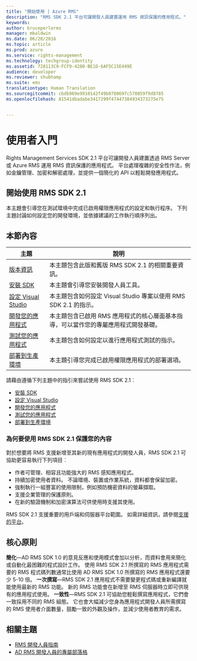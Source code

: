 ```yaml
---
title: "開始使用 | Azure RMS"
description: "RMS SDK 2.1 平台可讓開發人員建置運用 RMS 資訊保護的應用程式。"
keywords: 
author: bruceperlerms
manager: mbaldwin
ms.date: 06/28/2016
ms.topic: article
ms.prod: azure
ms.service: rights-management
ms.technology: techgroup-identity
ms.assetid: 728113C9-FCF9-4280-BE1D-6AF5C15E449E
audience: developer
ms.reviewer: shubhamp
ms.suite: ems
translationtype: Human Translation
ms.sourcegitcommit: cbdb969e9910142f49b078069fc578059f9d8785
ms.openlocfilehash: 81541dbadabe3417299f47447384934373275e75


---
```

# 使用者入門

Rights Management Services SDK 2.1 平台可讓開發人員建置透過 RMS Server 或 Azure RMS 運用 RMS 資訊保護的應用程式。 平台處理複雜的安全性作法，例如金鑰管理、加密和解密處理，並提供一個簡化的 API 以輕鬆開發應用程式。

## 開始使用 RMS SDK 2.1

本主題會引導您在測試環境中完成已啟用權限應用程式的設定和執行程序。 下列主題討論如何設定您的開發環境，並依據建議的工作執行順序列出。

## 本節內容

| 主題 | 說明 |
|-------|-------------|
| [版本資訊](release-notes-rtm.md) | 本主題包含此版和舊版 RMS SDK 2.1 的相關重要資訊。|
| [安裝 SDK](install-the-rms-sdk.md) | 本主題會引導您安裝開發人員工具。|
| [設定 Visual Studio](how-to-configure-a-visual-studio-project-to-use-the-ad-rms-sdk-2-0.md) | 本主題包含如何設定 Visual Studio 專案以使用 RMS SDK 2.1 的指示。|
| [開發您的應用程式](developing-your-application.md) | 本主題包含已啟用 RMS 應用程式的核心層面基本指導，可以當作您的專屬應用程式開發基礎。|
| [測試您的應用程式](how-to-set-up-your-test-environment.md) |本主題包含如何設定以進行應用程式測試的指示。|
| [部署到生產環境](deploying-your-application.md) |本主題引導您完成已啟用權限應用程式的部署選項。|


請藉由遵循下列主題中的指引來嘗試使用 RMS SDK 2.1︰

- [安裝 SDK](install-the-rms-sdk.md)
- [設定 Visual Studio](how-to-configure-a-visual-studio-project-to-use-the-ad-rms-sdk-2-0.md)
- [開發您的應用程式](developing-your-application.md)
- [測試您的應用程式](how-to-set-up-your-test-environment.md)
- [部署到生產環境](deploying-your-application.md)

### 為何要使用 RMS SDK 2.1 保護您的內容

對於想要將 RMS 支援新增至其新的現有應用程式的開發人員，RMS SDK 2.1 可協助更容易執行下列項目︰

-   作者可管理、相容且功能強大的 RMS 感知應用程式。
-   持續加密使用者資料。 不論環境、裝置或作業系統，資料都會保留加密。
-   強制執行一組豐富的使用限制，例如預防機密資料的螢幕擷取。
-   支援企業管理的保護原則。
-   在新的驗證機制和加密演算法可供使用時支援其使用。

RMS SDK 2.1 支援重要的用戶端和伺服器平台範圍。 如需詳細資訊，請參閱[支援的平台](supported-platforms.md)。

## 核心原則

**簡化**—AD RMS SDK 1.0 的意見反應和使用模式會加以分析，而資料會用來簡化或自動化最困難的程式設計工作。 使用 RMS SDK 2.1 所撰寫的 RMS 應用程式需要的 RMS 程式碼列數通常比使用 AD RMS SDK 1.0 所撰寫的 RMS 應用程式還要少 5-10 倍。
**一次撰寫**—RMS SDK 2.1 應用程式不需要變更程式碼或重新編譯就能使用最新的 RMS 功能。 新的 RMS 功能會在新增至 RMS 伺服器時立即可供現有的應用程式使用。
**一致性**—RMS SDK 2.1 可協助您輕鬆撰寫應用程式，它們會一致採用不同的 RMS 組態。 它也會大幅減少您身為應用程式開發人員所需撰寫的 RMS 使用者介面數量，鼓勵一致的外觀及操作，並減少使用者教育的需求。

## 相關主題

* [RMS 開發人員指南](developers-guide.md)
* [AD RMS 開發人員的專屬部落格](http://blogs.msdn.com/b/rms/)

 

 



<!--HONumber=Jul16_HO3-->


